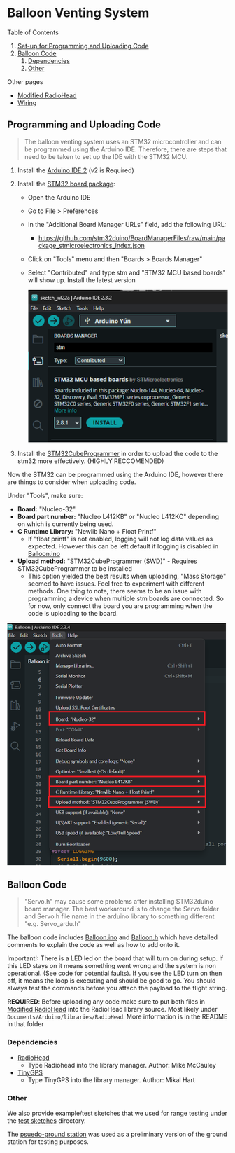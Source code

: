 # Balloon Venting System

Table of Contents

1. [Set-up for Programming and Uploading Code](#programming-and-uploading-code)
2. [Balloon Code](#balloon-code)
   1. [Dependencies](#dependencies)
   2. [Other](#other)

Other pages

- [Modified RadioHead](./Modified_RadioHead.md)
- [Wiring](./Wiring_and_hardware.md)

## Programming and Uploading Code

> The balloon venting system uses an STM32 microcontroller and can be programmed using the Arduino IDE. Therefore, there are steps that need to be taken to set up the IDE with the STM32 MCU.

1. Install the [Arduino IDE 2](https://www.arduino.cc/en/software) (v2 is Required)
2. Install the [STM32 board package](https://github.com/stm32duino/Arduino_Core_STM32/wiki/Getting-Started):

   - Open the Arduino IDE
   - Go to File > Preferences
   - In the "Additional Board Manager URLs" field, add the following URL:
     - <https://github.com/stm32duino/BoardManagerFiles/raw/main/package_stmicroelectronics_index.json>
   - Click on "Tools" menu and then "Boards > Boards Manager"
   - Select "Contributed" and type stm and "STM32 MCU based boards" will show up. Install the latest version

     ![STM32BoardManager](ScreenShots/26-04-33.png)

3. Install the [STM32CubeProgrammer](https://www.st.com/en/development-tools/stm32cubeprog.html) in order to upload the code to the stm32 more effectively. (HIGHLY RECCOMENDED)

Now the STM32 can be programmed using the Arduino IDE, however there are things to consider when uploading code.

Under "Tools", make sure:

- **Board:** "Nucleo-32"
- **Board part number:** "Nucleo L412KB" or "Nucleo L412KC" depending on which is currently being used.
- **C Runtime Library:** "Newlib Nano + Float Printf"
  - If "float printf" is not enabled, logging will not log data values as expected. However this can be left default if logging is disabled in [Balloon.ino](/BalloonCode/ArduinoIDE_Sketches/Balloon/Balloon.ino)
- **Upload method:** "STM32CubeProgrammer (SWD)" - Requires STM32CubeProgrammer to be installed
  - This option yielded the best results when uploading, "Mass Storage" seemed to have issues. Feel free to experiment with different methods. One thing to note, there seems to be an issue with programming a device when multiple stm boards are connected. So for now, only connect the board you are programming when the code is uploading to the board.

<img src="ScreenShots/26-03-29.png" width="500">

## Balloon Code

> "Servo.h" may cause some problems after installing STM32duino board manager. The best workaround is to change the Servo folder and Servo.h file name in the arduino library to something different "e.g. Servo_ardu.h"

The balloon code includes [Balloon.ino](/BalloonCode/ArduinoIDE_Sketches/Balloon/Balloon.ino) and [Balloon.h](/BalloonCode/ArduinoIDE_Sketches/Balloon/Balloon.h) which have detailed comments to explain the code as well as how to add onto it.

Important!: There is a LED led on the board that will turn on during setup. If this LED stays on it means something went wrong and the system is non operational. (See code for potential faults). If you see the LED turn on then off, it means the loop is executing and should be good to go. You should always test the commands before you attach the payload to the flight string.

**REQUIRED**: Before uploading any code make sure to put both files in [Modified RadioHead](Modified_RadioHead.md) into the RadioHead library source. Most likely under `Documents/Arduino/libraries/RadioHead`. More information is in the README in that folder

### Dependencies

- [RadioHead](https://www.airspayce.com/mikem/arduino/RadioHead/)
  - Type Radiohead into the library manager. Author: Mike McCauley
- [TinyGPS](https://github.com/neosarchizo/TinyGPS)
  - Type TinyGPS into the library manager. Author: Mikal Hart

### Other

We also provide example/test sketches that we used for range testing under the [test sketches](/BalloonCode/ArduinoIDE_Sketches/test_sketches/) directory.

The [psuedo-ground station](/BalloonCode/ArduinoIDE_Sketches/PseudoGroundStation/PseudoGroundStation.ino) was used as a preliminary version of the ground station for testing purposes.
